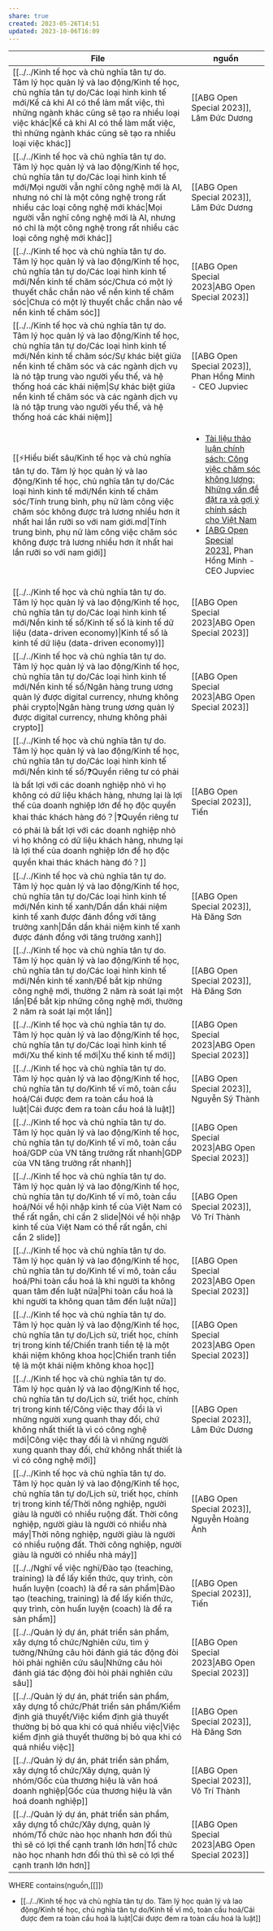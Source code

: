 ```yaml
---
share: true
created: 2023-05-26T14:51
updated: 2023-10-06T16:09
---
```

| File                                                                                                                                                                                                                                                                                                                                                                                                                                                                                                                                    | nguồn                                                                                                                                                                                                                                                                                                      |
| --------------------------------------------------------------------------------------------------------------------------------------------------------------------------------------------------------------------------------------------------------------------------------------------------------------------------------------------------------------------------------------------------------------------------------------------------------------------------------------------------------------------------------------- | ---------------------------------------------------------------------------------------------------------------------------------------------------------------------------------------------------------------------------------------------------------------------------------------------------------- |
| [[../../Kinh tế học và chủ nghĩa tân tự do. Tâm lý học quản lý và lao động/Kinh tế học, chủ nghĩa tân tự do/Các loại hình kinh tế mới/Kể cả khi AI có thể làm mất việc, thì những ngành khác cũng sẽ tạo ra nhiều loại việc khác\|Kể cả khi AI có thể làm mất việc, thì những ngành khác cũng sẽ tạo ra nhiều loại việc khác]]                                                                                                                                                                                              | [[ABG Open Special 2023]], Lâm Đức Dương                                                                                                                                                                                                                                                                   |
| [[../../Kinh tế học và chủ nghĩa tân tự do. Tâm lý học quản lý và lao động/Kinh tế học, chủ nghĩa tân tự do/Các loại hình kinh tế mới/Mọi người vẫn nghĩ công nghệ mới là AI, nhưng nó chỉ là một công nghệ trong rất nhiều các loại công nghệ mới khác\|Mọi người vẫn nghĩ công nghệ mới là AI, nhưng nó chỉ là một công nghệ trong rất nhiều các loại công nghệ mới khác]]                                                                                                                                                | [[ABG Open Special 2023]], Lâm Đức Dương                                                                                                                                                                                                                                                                   |
| [[../../Kinh tế học và chủ nghĩa tân tự do. Tâm lý học quản lý và lao động/Kinh tế học, chủ nghĩa tân tự do/Các loại hình kinh tế mới/Nền kinh tế chăm sóc/Chưa có một lý thuyết chắc chắn nào về nền kinh tế chăm sóc\|Chưa có một lý thuyết chắc chắn nào về nền kinh tế chăm sóc]]                                                                                                                                                                                                                                       | [[ABG Open Special 2023\|ABG Open Special 2023]]                                                                                                                                                                                                                     |
| [[../../Kinh tế học và chủ nghĩa tân tự do. Tâm lý học quản lý và lao động/Kinh tế học, chủ nghĩa tân tự do/Các loại hình kinh tế mới/Nền kinh tế chăm sóc/Sự khác biệt giữa nền kinh tế chăm sóc và các ngành dịch vụ là nó tập trung vào người yếu thế, và hệ thống hoá các khái niệm\|Sự khác biệt giữa nền kinh tế chăm sóc và các ngành dịch vụ là nó tập trung vào người yếu thế, và hệ thống hoá các khái niệm]]                                                                                                     | [[ABG Open Special 2023]], Phan Hồng Minh - CEO Jupviec                                                                                                                                                                                                                                                    |
| [[⚡Hiểu biết sâu/Kinh tế học và chủ nghĩa tân tự do. Tâm lý học quản lý và lao động/Kinh tế học, chủ nghĩa tân tự do/Các loại hình kinh tế mới/Nền kinh tế chăm sóc/Tính trung bình, phụ nữ làm công việc chăm sóc không được trả lương nhiều hơn ít nhất hai lần rưỡi so với nam giới.md\|Tính trung bình, phụ nữ làm công việc chăm sóc không được trả lương nhiều hơn ít nhất hai lần rưỡi so với nam giới]]                                                                                                                         | <ul><li>[Tài liệu thảo luận chính sách: Công việc chăm sóc không lương: Những vấn đề đặt ra và gợi ý chính sách cho Việt Nam](https://vietnam.un.org/sites/default/files/2019-08/Unpaid_Care_and_Domestic_Work_-_Tieng_Viet.pdf)</li><li>[[ABG Open Special 2023]](../../Kinh%20tế%20học%20và%20chủ%20nghĩa%20tân%20tự%20do.%20Tâm%20lý%20học%20quản%20lý%20và%20lao%20động/Kinh%20tế%20học,%20chủ%20nghĩa%20tân%20tự%20do/Các%20loại%20hình%20kinh%20tế%20mới/Nền%20kinh%20tế%20chăm%20sóc/Tính%20trung%20bình,%20phụ%20nữ%20làm%20công%20việc%20chăm%20sóc%20không%20được%20trả%20lương%20nhiều%20hơn%20ít%20nhất%20hai%20lần%20rưỡi%20so%20với%20nam%20giới.md#), Phan Hồng Minh - CEO Jupviec</li></ul> |
| [[../../Kinh tế học và chủ nghĩa tân tự do. Tâm lý học quản lý và lao động/Kinh tế học, chủ nghĩa tân tự do/Các loại hình kinh tế mới/Nền kinh tế số/Kinh tế số là kinh tế dữ liệu (data-driven economy)\|Kinh tế số là kinh tế dữ liệu (data-driven economy)]]                                                                                                                                                                                                                                                             | [[ABG Open Special 2023\|ABG Open Special 2023]]                                                                                                                                                                                                                     |
| [[../../Kinh tế học và chủ nghĩa tân tự do. Tâm lý học quản lý và lao động/Kinh tế học, chủ nghĩa tân tự do/Các loại hình kinh tế mới/Nền kinh tế số/Ngân hàng trung ương quản lý được digital currency, nhưng không phải crypto\|Ngân hàng trung ương quản lý được digital currency, nhưng không phải crypto]]                                                                                                                                                                                                             | [[ABG Open Special 2023\|ABG Open Special 2023]]                                                                                                                                                                                                                     |
| [[../../Kinh tế học và chủ nghĩa tân tự do. Tâm lý học quản lý và lao động/Kinh tế học, chủ nghĩa tân tự do/Các loại hình kinh tế mới/Nền kinh tế số/❓Quyền riêng tư có phải là bất lợi với các doanh nghiệp nhỏ vì họ không có dữ liệu khách hàng, nhưng lại là lợi thế của doanh nghiệp lớn để họ độc quyền khai thác khách hàng đó？\|❓Quyền riêng tư có phải là bất lợi với các doanh nghiệp nhỏ vì họ không có dữ liệu khách hàng, nhưng lại là lợi thế của doanh nghiệp lớn để họ độc quyền khai thác khách hàng đó？]] | [[ABG Open Special 2023]], Tiến                                                                                                                                                                                                                                                                            |
| [[../../Kinh tế học và chủ nghĩa tân tự do. Tâm lý học quản lý và lao động/Kinh tế học, chủ nghĩa tân tự do/Các loại hình kinh tế mới/Nền kinh tế xanh/Dần dần khái niệm kinh tế xanh được đánh đồng với tăng trưởng xanh\|Dần dần khái niệm kinh tế xanh được đánh đồng với tăng trưởng xanh]]                                                                                                                                                                                                                             | [[ABG Open Special 2023]], Hà Đăng Sơn                                                                                                                                                                                                                                                                     |
| [[../../Kinh tế học và chủ nghĩa tân tự do. Tâm lý học quản lý và lao động/Kinh tế học, chủ nghĩa tân tự do/Các loại hình kinh tế mới/Nền kinh tế xanh/Để bắt kịp những công nghệ mới, thường 2 năm rà soát lại một lần\|Để bắt kịp những công nghệ mới, thường 2 năm rà soát lại một lần]]                                                                                                                                                                                                                                 | [[ABG Open Special 2023]], Hà Đăng Sơn                                                                                                                                                                                                                                                                     |
| [[../../Kinh tế học và chủ nghĩa tân tự do. Tâm lý học quản lý và lao động/Kinh tế học, chủ nghĩa tân tự do/Các loại hình kinh tế mới/Xu thế kinh tế mới\|Xu thế kinh tế mới]]                                                                                                                                                                                                                                                                                                                                              | [[ABG Open Special 2023\|ABG Open Special 2023]]                                                                                                                                                                                                                     |
| [[../../Kinh tế học và chủ nghĩa tân tự do. Tâm lý học quản lý và lao động/Kinh tế học, chủ nghĩa tân tự do/Kinh tế vĩ mô, toàn cầu hoá/Cái được đem ra toàn cầu hoá là luật\|Cái được đem ra toàn cầu hoá là luật]]                                                                                                                                                                                                                                                                                                        | [[ABG Open Special 2023]], Nguyễn Sỹ Thành                                                                                                                                                                                                                                                                 |
| [[../../Kinh tế học và chủ nghĩa tân tự do. Tâm lý học quản lý và lao động/Kinh tế học, chủ nghĩa tân tự do/Kinh tế vĩ mô, toàn cầu hoá/GDP của VN tăng trưởng rất nhanh\|GDP của VN tăng trưởng rất nhanh]]                                                                                                                                                                                                                                                                                                                | [[ABG Open Special 2023\|ABG Open Special 2023]]                                                                                                                                                                                                                     |
| [[../../Kinh tế học và chủ nghĩa tân tự do. Tâm lý học quản lý và lao động/Kinh tế học, chủ nghĩa tân tự do/Kinh tế vĩ mô, toàn cầu hoá/Nói về hội nhập kinh tế của Việt Nam có thể rất ngắn, chỉ cần 2 slide\|Nói về hội nhập kinh tế của Việt Nam có thể rất ngắn, chỉ cần 2 slide]]                                                                                                                                                                                                                                      | [[ABG Open Special 2023]], Võ Trí Thành                                                                                                                                                                                                                                                                    |
| [[../../Kinh tế học và chủ nghĩa tân tự do. Tâm lý học quản lý và lao động/Kinh tế học, chủ nghĩa tân tự do/Kinh tế vĩ mô, toàn cầu hoá/Phi toàn cầu hoá là khi người ta không quan tâm đến luật nữa\|Phi toàn cầu hoá là khi người ta không quan tâm đến luật nữa]]                                                                                                                                                                                                                                                        | [[ABG Open Special 2023\|ABG Open Special 2023]]                                                                                                                                                                                                                     |
| [[../../Kinh tế học và chủ nghĩa tân tự do. Tâm lý học quản lý và lao động/Kinh tế học, chủ nghĩa tân tự do/Lịch sử, triết học, chính trị trong kinh tế/Chiến tranh tiền tệ là một khái niệm không khoa học\|Chiến tranh tiền tệ là một khái niệm không khoa học]]                                                                                                                                                                                                                                                          | [[ABG Open Special 2023\|ABG Open Special 2023]]                                                                                                                                                                                                                     |
| [[../../Kinh tế học và chủ nghĩa tân tự do. Tâm lý học quản lý và lao động/Kinh tế học, chủ nghĩa tân tự do/Lịch sử, triết học, chính trị trong kinh tế/Công việc thay đổi là vì những người xung quanh thay đổi, chứ không nhất thiết là vì có công nghệ mới\|Công việc thay đổi là vì những người xung quanh thay đổi, chứ không nhất thiết là vì có công nghệ mới]]                                                                                                                                                      | [[ABG Open Special 2023]], Lâm Đức Dương                                                                                                                                                                                                                                                                   |
| [[../../Kinh tế học và chủ nghĩa tân tự do. Tâm lý học quản lý và lao động/Kinh tế học, chủ nghĩa tân tự do/Lịch sử, triết học, chính trị trong kinh tế/Thời nông nghiệp, người giàu là người có nhiều ruộng đất. Thời công nghiệp, người  giàu là người có nhiều nhà máy\|Thời nông nghiệp, người giàu là người có nhiều ruộng đất. Thời công nghiệp, người  giàu là người có nhiều nhà máy]]                                                                                                                              | [[ABG Open Special 2023]], Nguyễn Hoàng Ánh                                                                                                                                                                                                                                                                |
| [[../../Nghĩ về việc nghĩ/Đào tạo (teaching, training) là để lấy kiến thức, quy trình, còn huấn luyện (coach) là để ra sản phẩm\|Đào tạo (teaching, training) là để lấy kiến thức, quy trình, còn huấn luyện (coach) là để ra sản phẩm]]                                                                                                                                                                                                                                                                                    | [[ABG Open Special 2023]], Tiến                                                                                                                                                                                                                                                                            |
| [[../../Quản lý dự án, phát triển sản phẩm, xây dựng tổ chức/Nghiên cứu, tìm ý tưởng/Những câu hỏi đánh giá tác động đòi hỏi phải nghiên cứu sâu\|Những câu hỏi đánh giá tác động đòi hỏi phải nghiên cứu sâu]]                                                                                                                                                                                                                                                                                                             | [[ABG Open Special 2023\|ABG Open Special 2023]]                                                                                                                                                                                                                     |
| [[../../Quản lý dự án, phát triển sản phẩm, xây dựng tổ chức/Phát triển sản phẩm/Kiểm định giả thuyết/Việc kiểm định giả thuyết thường bị bỏ qua khi có quá nhiều việc\|Việc kiểm định giả thuyết thường bị bỏ qua khi có quá nhiều việc]]                                                                                                                                                                                                                                                                                  | [[ABG Open Special 2023]], Hà Đăng Sơn                                                                                                                                                                                                                                                                     |
| [[../../Quản lý dự án, phát triển sản phẩm, xây dựng tổ chức/Xây dựng, quản lý nhóm/Gốc của thương hiệu là văn hoá doanh nghiệp\|Gốc của thương hiệu là văn hoá doanh nghiệp]]                                                                                                                                                                                                                                                                                                                                              | [[ABG Open Special 2023]], Võ Trí Thành                                                                                                                                                                                                                                                                    |
| [[../../Quản lý dự án, phát triển sản phẩm, xây dựng tổ chức/Xây dựng, quản lý nhóm/Tổ chức nào học nhanh hơn đối thủ thì sẽ có lợi thế cạnh tranh lớn hơn\|Tổ chức nào học nhanh hơn đối thủ thì sẽ có lợi thế cạnh tranh lớn hơn]]                                                                                                                                                                                                                                                                                        | [[ABG Open Special 2023\|ABG Open Special 2023]]                                                                                                                                                                                                                     |

WHERE contains(nguồn,[[]])
- [[../../Kinh tế học và chủ nghĩa tân tự do. Tâm lý học quản lý và lao động/Kinh tế học, chủ nghĩa tân tự do/Kinh tế vĩ mô, toàn cầu hoá/Cái được đem ra toàn cầu hoá là luật|Cái được đem ra toàn cầu hoá là luật]]

